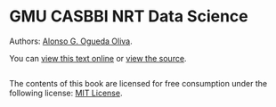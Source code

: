 # GMU CASBBI NRT Data Science

Authors: [Alonso G. Ogueda Oliva](https://aoguedao.github.io/).


You can [view this text online][ghpages] or [view the source][source].

[ghpages]: https://aoguedao.github.io/gmu-casbbi-nrt
[source]: https://github.com/aoguedao/gmu-casbbi-nrt 


```{tableofcontents}
```

The contents of this book are licensed for free consumption under the following license:
[MIT License](https://mit-license.org/).